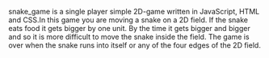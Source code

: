 snake_game is a single player simple 2D-game written in JavaScript, HTML and CSS.In this game you are moving a snake on a 2D field. If the snake eats food it gets bigger by one unit. By the time it gets bigger and bigger and so it is more difficult to move the snake inside the field. The game is over when the snake runs into itself or any of the four edges of the 2D field.
